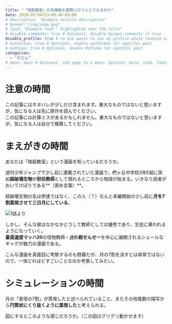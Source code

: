 ```yaml
---
title: "「暗殺教室」の月爆破を実際に行うとどうなるのか"
date: 2019-03-04T23:09:48-05:00
# description: "Example article description"
# banner:"/img/some.png"
# lead: "Example lead - highlighted near the title"
# disable_comments: true # Optional, disable Disqus comments if true
disable_profile: true # no one wants to see my profile while reading articles
# authorbox: true # Optional, enable authorbox for specific post
# mathjax: true # Optional, enable MathJax for specific post
categories:
  - "ポエム"
# menu: main # Optional, add page to a menu. Options: main, side, footer
---
```


# 注意の時間

この記事にはネタバレが少しだけ含まれます。重大なものではないと思いますが、気になる人は先に原作を読んでください。\
この記事には計算ミスがあるかもしれません。重大なものではないと思いますが、気になる人は自分で検算してください。

# まえがきの時間
あなたは「暗殺教室」という漫画を知っているだろうか。

週刊少年ジャンプで少し前に連載されていた漫画で、椚ヶ丘中学校3年E組に突如**超破壊生物**が**担任教師**として現れるところから物語が始まる。いきなり読者がおいてけぼりである**（褒め言葉）**。

超破壊生物の名は伊達ではなく、この人（？）なんと本編開始の少し前に**月を7割蒸発させて三日月にしている**。

![1話より](./intro.jpg)

しかし、そんな彼はなかなかどうして教師としては優秀であり、生徒に慕われるようになっていく。\
**最高速度マッハ20**の怪物教師・通称**殺せんせー**を中心に展開されるシュールなギャグが魅力の漫画である。

こんな漫画を真面目に考察するのも野暮だが、月の7割を消すとは尋常ではないので、一体どれほどすごいことなのか考察してみたい。

# シミュレーションの時間

月の「直径の7割」が蒸発したと述べられていること、またその他複数の描写から**円筒状にくり抜くように蒸発した**と考えられる。

図にするとこのような感じだろうか。（この図はグリグリ動かせます）
<script src="https://cdn.plot.ly/plotly-latest.min.js"></script>
<div id="myDiv" style="width:100%;height:100%"></div>

<script type="text/javascript" src="./moonplot.js">
</script>

まずこの部分の体積を求めたいが、手計算することは自分の数学力では無理なので、コンピュータの力に頼ることにする。\
具体的には、大量に乱数を発生させ、そのうち上の領域内に入ったものの数を数えることで体積を求める。これを**Monte-Carlo法**という[^needles]。\

1000万回ほど試行すればおおむね安定した値を得ることができ、消滅した部分が月全体の**58.4%**[^smaller_than_expected]とわかる。
月の質量は地球のおよそ81分の1の7350京トン[^moon_weight]であるので、その58.4%は**4290京トン**[^density]だ。

[^needles]:余談ですが、人力でMonte-Carlo法を行って円周率を推定することもできます。cf.[ビュフォンの針](https://ja.wikipedia.org/wiki/%E3%83%93%E3%83%A5%E3%83%95%E3%82%A9%E3%83%B3%E3%81%AE%E9%87%9D#%E3%83%A9%E3%82%B6%E3%83%AA%E3%83%8B%E3%81%AE%E5%AE%9F%E9%A8%93)
[^smaller_than_expected]:直径の7割がなくなった割にそこまで失われてないですね。図を見ると妥当な気もします。
[^moon_weight]:[Wikipedia:月](https://ja.wikipedia.org/wiki/%E6%9C%88%E8%B3%AA%E9%87%8F)
[^density]:ただし、月の岩石の密度が一様であることを仮定した。


よし、じゃあ続けてこれをこれだけの岩石を蒸発させるだけのエネルギーを計算していこう……

と思っていたら、物語終盤で僕を**驚くべき真実**が待っていた。

# 真実の時間

実は月は殺せんせーによって爆破されたのではなく[^not_enough_speed]、**反物質生成実験の失敗により消滅していたのだった**。
![138話より](./moon.jpg)
[^not_enough_speed]:そもそも、よく考えれば殺せんせーは独力では月に行くことすらできない。彼の最高速度はマッハ20だが、[地球を離れるためにはマッハ33が必要](https://ja.wikipedia.org/wiki/%E5%AE%87%E5%AE%99%E9%80%9F%E5%BA%A6#%E7%AC%AC%E4%BA%8C%E5%AE%87%E5%AE%99%E9%80%9F%E5%BA%A6%EF%BC%88%E5%9C%B0%E7%90%83%E8%84%B1%E5%87%BA%E9%80%9F%E5%BA%A6%EF%BC%89)だからである。

これ以上詳しく書くとネタバレになってしまうのでここで止めておく。

反物質とはなにかを説明できるほどの学が自分にはないので、とりあえず月の58.4%は「蒸発したのではなく、**この世のどこからも消え去った**」と考えていただきたい。\

消えた分の質量は、有名な$E=mc^2$の式にしたがって**エネルギーに変換**される。\
$E$がエネルギー、$m$が質量であり、$c$は光速である。光速はとても大きな値なので、これは「**質量は莫大なエネルギーに等価である**」または「**エネルギーはごく少ない質量に等価である**」ということを表した式である。\

たとえば物が燃えるときなども質量は減少しているが、小さすぎて感知できない。広島型原爆ですら**反応したウランが900g足らず、実際に消失した量に至ってはたったの0.6g強**と推測されている[^little_boy]。

[^little_boy]:[Wikipedia:広島型原爆](https://ja.wikipedia.org/wiki/%E3%83%AA%E3%83%88%E3%83%AB%E3%83%9C%E3%83%BC%E3%82%A4)

おわかりいただけるだろうか。原爆で0.6gだったのが、今回消滅した量は**4290京トン**である。桁が違うどころの話ではない。

# 計算の時間

## エネルギー量
発生するエネルギー量を実際に計算すると、

$$
E=mc^2=4.29\times 10^9\times (299792458)^2=3.856\times 10^{36} \mathrm{J}
$$

わかりやすく言い換えると、これは次のようになる。

* 広島型原爆 600垓発分[^little_boy]
* 人類史上最大の核爆弾「ツァーリ・ボンバ」 1900京発分[^tsar]
* 確認されているなかで史上最大の隕石の衝突 10兆回分[^Vredefort]
* 太陽から放射される光エネルギーの総量 317年分[^sol]

[^tsar]:[Wikipedia:ツァーリ・ボンバ](https://ja.wikipedia.org/wiki/%E3%83%84%E3%82%A1%E3%83%BC%E3%83%AA%E3%83%BB%E3%83%9C%E3%83%B3%E3%83%90)
[^Vredefort]:[Wikipedia:フレデフォート・ドーム](https://ja.wikipedia.org/wiki/%E3%83%95%E3%83%AC%E3%83%87%E3%83%95%E3%82%A9%E3%83%BC%E3%83%88%E3%83%BB%E3%83%89%E3%83%BC%E3%83%A0)
[^sol]:[Wikipedia:太陽](https://ja.wikipedia.org/wiki/%E5%A4%AA%E9%99%BD)

**わかりやすくなってない。**

## 地球に到達するエネルギー量

これだけの規模の爆発が起こったら地球にも凄まじい影響が出るのではなかろうか[^moon_evaporates]。
[^moon_evaporates]:そもそも月の残りがどう考えても蒸発するがそれはそれ。

簡単のため、エネルギーのすべてが光で伝わるとする[^justification]。また、爆発のエネルギーは全方向に均等に放たれるものとしよう。
[^justification]:宇宙はほぼ真空なので、それほどまずい仮定ではないと思う。

地球の半径は6400km,地球と月の距離は384400kmなので、地球に到達するエネルギーは総エネルギー量の
$$
\frac{6400^2\pi}{4\pi \times 384400^2} = 0.00692... \%
$$
になる。
たったの0.007%！

なので、実際地球に到達するエネルギーは
$$
3.856\times 10^{36} \mathrm{J} \rightarrow 2.672\times 10^{32} \mathrm{J}
$$
程度にまで抑えられる。

少なくなったように見えるが、これでもまだ**太陽2.19年分**だ。仮に甘く見積もって月の消滅が丸1日かけて起こったとして、**月から降り注ぐ光の強さは通常の太陽光の961億倍**[^solar_power]。これが丸1日かけて地球上にまんべんなく降り注ぐわけで、おそらく植生が壊滅するだけならまだマシな方、地表のあらゆる有機物が自然発火し人類は死に絶えるだろう[^exception]。
**焼け石に水とはまさにこのことである。**

[^exception]:地下深くにシェルターを作って住んでいれば生き延びられはするかもしれないが……

![138話より](./earth.jpg)

[^solar_power]:太陽光の強度を[Wikipedia](https://ja.wikipedia.org/wiki/%E5%A4%AA%E9%99%BD%E3%82%A8%E3%83%8D%E3%83%AB%E3%82%AE%E3%83%BC#/media/File:Solar_land_area.png)を参考に平均$250\mathrm{W/m^2}$とした

# あとがきの時間

割と昔から空想科学読本みたいなのを書くのが夢で、ちょうどいい題材があったので書いてみました。楽しんでいただけたなら幸いです。\
こういうこと考えてると割と簡単に人類滅亡しちゃうので人類にはもっと頑張って欲しいですね（？）。

以上です
